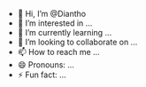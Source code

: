- 👋 Hi, I’m @Diantho
- 👀 I’m interested in ...
- 🌱 I’m currently learning ...
- 💞️ I’m looking to collaborate on ...
- 📫 How to reach me ...
- 😄 Pronouns: ...
- ⚡ Fun fact: ...

<!---
Diantho/Diantho is a ✨ special ✨ repository because its `README.md` (this file) appears on your GitHub profile.
You can click the Preview link to take a look at your changes.
--->
